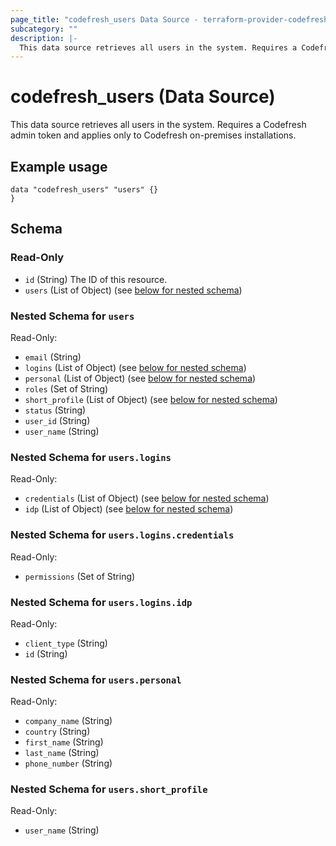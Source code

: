 ```yaml
---
page_title: "codefresh_users Data Source - terraform-provider-codefresh"
subcategory: ""
description: |-
  This data source retrieves all users in the system. Requires a Codefresh admin token and applies only to Codefresh on-premises installations.
---
```


# codefresh_users (Data Source)

This data source retrieves all users in the system. Requires a Codefresh admin token and applies only to Codefresh on-premises installations.

## Example usage

```hcl
data "codefresh_users" "users" {}
}
```

<!-- schema generated by tfplugindocs -->
## Schema

### Read-Only

- `id` (String) The ID of this resource.
- `users` (List of Object) (see [below for nested schema](#nestedatt--users))

<a id="nestedatt--users"></a>
### Nested Schema for `users`

Read-Only:

- `email` (String)
- `logins` (List of Object) (see [below for nested schema](#nestedobjatt--users--logins))
- `personal` (List of Object) (see [below for nested schema](#nestedobjatt--users--personal))
- `roles` (Set of String)
- `short_profile` (List of Object) (see [below for nested schema](#nestedobjatt--users--short_profile))
- `status` (String)
- `user_id` (String)
- `user_name` (String)

<a id="nestedobjatt--users--logins"></a>
### Nested Schema for `users.logins`

Read-Only:

- `credentials` (List of Object) (see [below for nested schema](#nestedobjatt--users--logins--credentials))
- `idp` (List of Object) (see [below for nested schema](#nestedobjatt--users--logins--idp))

<a id="nestedobjatt--users--logins--credentials"></a>
### Nested Schema for `users.logins.credentials`

Read-Only:

- `permissions` (Set of String)


<a id="nestedobjatt--users--logins--idp"></a>
### Nested Schema for `users.logins.idp`

Read-Only:

- `client_type` (String)
- `id` (String)



<a id="nestedobjatt--users--personal"></a>
### Nested Schema for `users.personal`

Read-Only:

- `company_name` (String)
- `country` (String)
- `first_name` (String)
- `last_name` (String)
- `phone_number` (String)


<a id="nestedobjatt--users--short_profile"></a>
### Nested Schema for `users.short_profile`

Read-Only:

- `user_name` (String)
